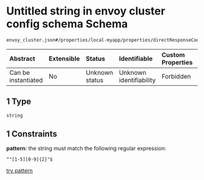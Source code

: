 # Untitled string in envoy cluster config schema Schema

```txt
envoy_cluster.json#/properties/local-myapp/properties/directResponseCode/oneOf/1
```



| Abstract            | Extensible | Status         | Identifiable            | Custom Properties | Additional Properties | Access Restrictions | Defined In                                                                |
| :------------------ | :--------- | :------------- | :---------------------- | :---------------- | :-------------------- | :------------------ | :------------------------------------------------------------------------ |
| Can be instantiated | No         | Unknown status | Unknown identifiability | Forbidden         | Allowed               | none                | [envoy\_cluster.json\*](../out/envoy_cluster.json "open original schema") |

## 1 Type

`string`

## 1 Constraints

**pattern**: the string must match the following regular expression:&#x20;

```regexp
^"[1-5][0-9]{2}"$
```

[try pattern](https://regexr.com/?expression=%5E%22%5B1-5%5D%5B0-9%5D%7B2%7D%22%24 "try regular expression with regexr.com")
